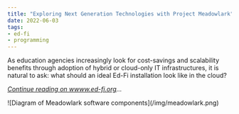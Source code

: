 ```yaml
---
title: "Exploring Next Generation Technologies with Project Meadowlark"
date: 2022-06-03
tags:
- ed-fi
- programming
---
```


As education agencies increasingly look for cost-savings and scalability
benefits through adoption of hybrid or cloud-only IT infrastructures, it is
natural to ask: what should an ideal Ed-Fi installation look like in the cloud?

_[Continue reading on wwww.ed-fi.org](https://www.ed-fi.org/blog/2022/06/exploring-next-generation-technologies-with-project-meadowlark/)..._

<div class="image">
![Diagram of Meadowlark software components](/img/meadowlark.png)
</div>
<!-- truncate -->
